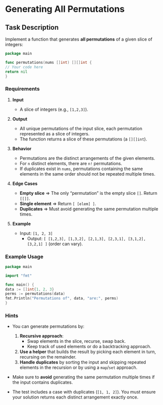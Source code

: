 # Generating All Permutations

## Task Description

Implement a function that generates **all permutations** of a given slice of integers:

``` go
package main

func permutations(nums []int) [][]int {
// Your code here
return nil
}
```

### Requirements

1. **Input**
    - A slice of integers (e.g., `[1,2,3]`).

2. **Output**
    - All unique permutations of the input slice, each permutation represented as a slice of integers.
    - The function returns a slice of these permutations (a `[][]int`).

3. **Behavior**
    - Permutations are the distinct arrangements of the given elements.
    - For `n` distinct elements, there are `n!` permutations.
    - If duplicates exist in `nums`, permutations containing the same elements in the same order should not be repeated multiple times.

4. **Edge Cases**
    - **Empty slice** => The only “permutation” is the empty slice `[]`. Return `[[]]`.
    - **Single element** => Return `[ [elem] ]`.
    - **Duplicates** => Must avoid generating the same permutation multiple times.

5. **Example**
    - Input: `[1, 2, 3]`
        - Output: `[ [1,2,3], [1,3,2], [2,1,3], [2,3,1], [3,1,2], [3,2,1] ]` (order can vary).

### Example Usage

``` go
package main

import "fmt"

func main() {
data := []int{1, 2, 3}
perms := permutations(data)
fmt.Println("Permutations of", data, "are:", perms)
}
```

### Hints

- You can generate permutations by:
    1. **Recursive approach**:
        - Swap elements in the slice, recurse, swap back.
        - Keep track of used elements or do a backtracking approach.
    2. **Use a helper** that builds the result by picking each element in turn, recursing on the remainder.
    3. **Handle duplicates** by sorting the input and skipping repeated elements in the recursion or by using a `map`/`set` approach.

- Make sure to **avoid** generating the same permutation multiple times if the input contains duplicates.
- The test includes a case with duplicates (`[1, 1, 2]`). You must ensure your solution returns each distinct arrangement exactly once.  

